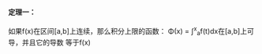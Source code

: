 #### 定理一：
如果f(x)在区间[a,b]上连续，那么积分上限的函数：
Φ(x) = ∫<sup>x</sup><sub>a</sub>f(t)dx在[a,b]上可导，并且它的导数 等于f(x)
